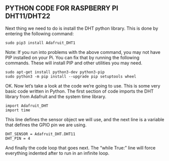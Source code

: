 
## PYTHON CODE FOR RASPBERRY PI DHT11/DHT22
Next thing we need to do is install the DHT python library. This is done by entering  the following command:
```
sudo pip3 install Adafruit_DHT1
```

Note: If you run into problems with the above command, you may not have PIP installed on your Pi.  You can fix that by running the following commands.  These will install PIP and other utilities you may need.

```
sudo apt-get install python3-dev python3-pip
sudo python3 -m pip install --upgrade pip setuptools wheel
```

OK. Now let’s take a look at the code we’re going to use. This is some very basic code written in Python. The first section of code imports the DHT library from Adafruit and the system time library.

```
import Adafruit_DHT
import time
```
This line defines the sensor object we will use, and the next line is a variable that defines the GPIO pin we are using.

```
DHT_SENSOR = Adafruit_DHT.DHT11
DHT_PIN = 4
```

And finally the code loop that goes next.  The “while True:” line will force everything indented after to run in an infinite loop.
